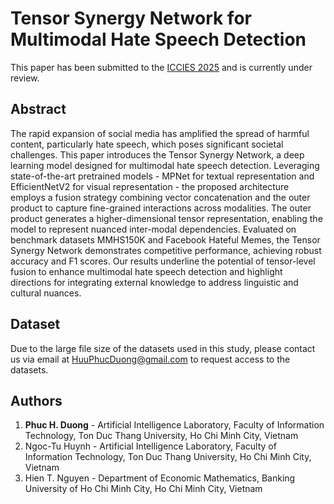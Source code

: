 # Tensor Synergy Network for Multimodal Hate Speech Detection


This paper has been submitted to the [ICCIES 2025](https://iccies.tdtu.edu.vn/) and is currently under review.


## Abstract
The rapid expansion of social media has amplified the spread of harmful content, particularly hate speech, which poses significant societal challenges. This paper introduces the Tensor Synergy Network, a deep learning model designed for multimodal hate speech detection. Leveraging state-of-the-art pretrained models - MPNet for textual representation and EfficientNetV2 for visual representation - the proposed architecture employs a fusion strategy combining vector concatenation and the outer product to capture fine-grained interactions across modalities. The outer product generates a higher-dimensional tensor representation, enabling the model to represent nuanced inter-modal dependencies. Evaluated on benchmark datasets MMHS150K and Facebook Hateful Memes, the Tensor Synergy Network demonstrates competitive performance, achieving robust accuracy and F1 scores. Our results underline the potential of tensor-level fusion to enhance multimodal hate speech detection and highlight directions for integrating external knowledge to address linguistic and cultural nuances.


## Dataset
Due to the large file size of the datasets used in this study, please contact us via email at HuuPhucDuong@gmail.com to request access to the datasets.


## Authors
1. **Phuc H. Duong** - Artificial Intelligence Laboratory, Faculty of Information Technology, Ton Duc Thang University, Ho Chi Minh City, Vietnam
2. Ngoc-Tu Huynh - Artificial Intelligence Laboratory, Faculty of Information Technology, Ton Duc Thang University, Ho Chi Minh City, Vietnam
3. Hien T. Nguyen - Department of Economic Mathematics, Banking University of Ho Chi Minh City, Ho Chi Minh City, Vietnam
